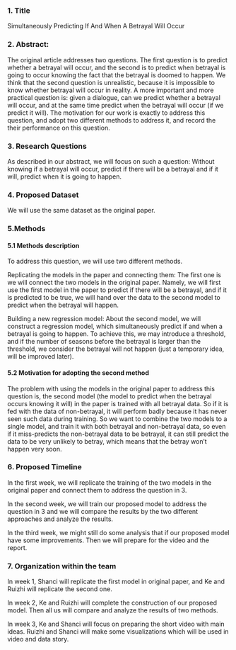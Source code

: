 ### 1. Title
Simultaneously Predicting If And When A Betrayal Will Occur

### 2. Abstract:
The original article addresses two questions. The first question is to predict whether a betrayal will occur, and the second is to predict when betrayal is going to occur knowing the fact that the betrayal is doomed to happen. 
We think that the second question is unrealistic, because it is impossible to know whether betrayal will occur in reality. A more important and more practical question is: given a dialogue, can we predict whether a betrayal will occur, and at the same time predict when the betrayal will occur (if we predict it will). The motivation for our work is exactly to address this question, and adopt two different methods to address it, and record the their performance on this question.

### 3. Research Questions
As described in our abstract, we will focus on such a question: Without knowing if a betrayal will occur, predict if there will be a betrayal and if it will, predict when it is going to happen.

### 4. Proposed Dataset
We will use the same dataset as the original paper.

### 5.Methods
#### 5.1 Methods description
To address this question, we will use two different methods.

Replicating the models in the paper and connecting them: The first one is we will connect the two models in the original paper. Namely, we will first use the first model in the paper to predict if there will be a betrayal, and if it is predicted to be true, we will hand over the data to the second model to predict when the betrayal will happen.

Building a new regression model: About the second model, we will construct a regression model, which simultaneously predict if and when a betrayal is going to happen. To achieve this, we may introduce a threshold, and if the number of seasons before the betrayal is larger than the threshold, we consider the betrayal will not happen (just a temporary idea, will be improved later).
#### 5.2 Motivation for adopting the second method
The problem with using the models in the original paper to address this question is, the second model (the model to predict when the betrayal occurs knowing it will) in the paper is trained with all betrayal data. So if it is fed with the data of non-betrayal, it will perform badly because it has never seen such data during training. So we want to combine the two models to a single model, and train it with both betrayal and non-betrayal data, so even if it miss-predicts the non-betrayal data to be betrayal, it can still predict the data to be very unlikely to betray, which means that the betray won’t happen very soon. 

### 6. Proposed Timeline
In the first week, we will replicate the training of the two models in the original paper and connect them to address the question in 3.

In the second week, we will train our proposed model to address the question in 3 and we will compare the results by the two different approaches and analyze the results.

In the third week, we might still do some analysis that if our proposed model have some improvements. Then we will prepare for the video and the report.

### 7. Organization within the team
In week 1, Shanci will replicate the first model in original paper, and Ke and Ruizhi will replicate the second one.

In week 2, Ke and Ruizhi will complete the construction of our proposed model. Then all us will compare and analyze the results of two methods. 

In week 3, Ke and Shanci will focus on preparing the short video with main ideas. Ruizhi and Shanci will make some visualizations which will be used in video and data story.
